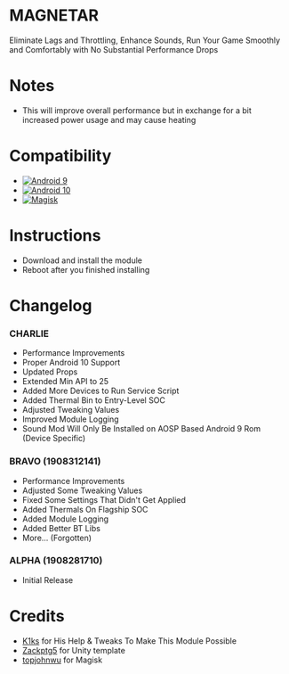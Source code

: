 # MAGNETAR
Eliminate Lags and Throttling, Enhance Sounds, Run Your Game Smoothly and Comfortably with No Substantial Performance Drops

# Notes
- This will improve overall performance but in exchange for a bit increased power usage and may cause heating

# Compatibility
- [![Android 9](https://img.shields.io/badge/Android-9-lightgreen.svg)](https://developer.android.com/)
- [![Android 10](https://img.shields.io/badge/Android-10-brightgreen.svg)](https://developer.android.com/)
- [![Magisk](https://img.shields.io/badge/Magisk-19%2B-00B39B.svg)](https://forum.xda-developers.com/apps/magisk/official-magisk-v7-universal-systemless-t3473445)
   
# Instructions
- Download and install the module
- Reboot after you finished installing

# Changelog
### CHARLIE
- Performance Improvements
- Proper Android 10 Support
- Updated Props
- Extended Min API to 25
- Added More Devices to Run Service Script
- Added Thermal Bin to Entry-Level SOC
- Adjusted Tweaking Values
- Improved Module Logging
- Sound Mod Will Only Be Installed on AOSP Based Android 9 Rom (Device Specific)

### BRAVO (1908312141)
- Performance Improvements
- Adjusted Some Tweaking Values
- Fixed Some Settings That Didn't Get Applied
- Added Thermals On Flagship SOC 
- Added Module Logging
- Added Better BT Libs
- More... (Forgotten)

### ALPHA (1908281710)
- Initial Release

# Credits
- [K1ks](https://t.me/K1ks1) for His Help & Tweaks To Make This Module Possible
- [Zackptg5](https://github.com/Zackptg5) for Unity template
- [topjohnwu](https://github.com/topjohnwu) for Magisk